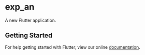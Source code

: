# exp_an

A new Flutter application.

## Getting Started

For help getting started with Flutter, view our online
[documentation](https://flutter.io/).
